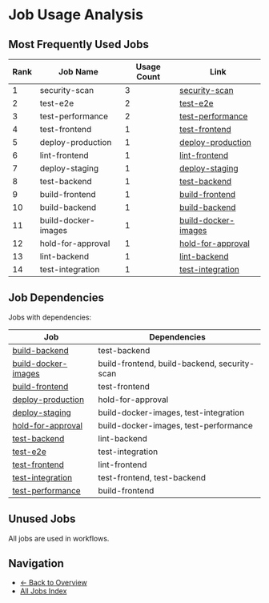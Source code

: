 # Job Usage Analysis

## Most Frequently Used Jobs

| Rank | Job Name | Usage Count | Link |
|------|----------|-------------|------|
| 1 | security-scan | 3 | [security-scan](../jobs/security-scan.md) |
| 2 | test-e2e | 2 | [test-e2e](../jobs/test-e2e.md) |
| 3 | test-performance | 2 | [test-performance](../jobs/test-performance.md) |
| 4 | test-frontend | 1 | [test-frontend](../jobs/test-frontend.md) |
| 5 | deploy-production | 1 | [deploy-production](../jobs/deploy-production.md) |
| 6 | lint-frontend | 1 | [lint-frontend](../jobs/lint-frontend.md) |
| 7 | deploy-staging | 1 | [deploy-staging](../jobs/deploy-staging.md) |
| 8 | test-backend | 1 | [test-backend](../jobs/test-backend.md) |
| 9 | build-frontend | 1 | [build-frontend](../jobs/build-frontend.md) |
| 10 | build-backend | 1 | [build-backend](../jobs/build-backend.md) |
| 11 | build-docker-images | 1 | [build-docker-images](../jobs/build-docker-images.md) |
| 12 | hold-for-approval | 1 | [hold-for-approval](../jobs/hold-for-approval.md) |
| 13 | lint-backend | 1 | [lint-backend](../jobs/lint-backend.md) |
| 14 | test-integration | 1 | [test-integration](../jobs/test-integration.md) |

## Job Dependencies

Jobs with dependencies:

| Job | Dependencies |
|-----|-------------|
| [build-backend](../jobs/build-backend.md) | test-backend |
| [build-docker-images](../jobs/build-docker-images.md) | build-frontend, build-backend, security-scan |
| [build-frontend](../jobs/build-frontend.md) | test-frontend |
| [deploy-production](../jobs/deploy-production.md) | hold-for-approval |
| [deploy-staging](../jobs/deploy-staging.md) | build-docker-images, test-integration |
| [hold-for-approval](../jobs/hold-for-approval.md) | build-docker-images, test-performance |
| [test-backend](../jobs/test-backend.md) | lint-backend |
| [test-e2e](../jobs/test-e2e.md) | test-integration |
| [test-frontend](../jobs/test-frontend.md) | lint-frontend |
| [test-integration](../jobs/test-integration.md) | test-frontend, test-backend |
| [test-performance](../jobs/test-performance.md) | build-frontend |

## Unused Jobs

All jobs are used in workflows.

## Navigation

- [← Back to Overview](../README.md)
- [All Jobs Index](all-jobs.md)
